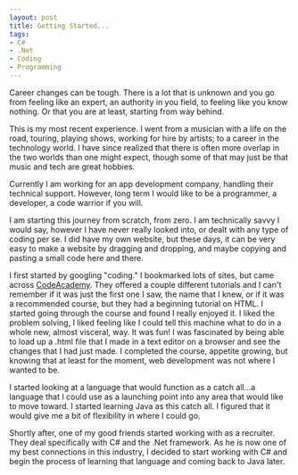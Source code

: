```yaml
---
layout: post
title: Getting Started...
tags:
- C#
- .Net
- Coding
- Programming
---
```


Career changes can be tough. There is a lot that is unknown and you go from feeling like an expert, an authority in you field, to feeling like you know nothing. Or that you are at least, starting from way behind.

This is my most recent experience. I went from a musician with a life on the road, touring, playing shows, working for hire by artists; to a career in the technology world. I have since realized that there is often more overlap in the two worlds than one might expect, though some of that may just be that music and tech are great hobbies.

Currently I am working for an app development company, handling their technical support. However, long term I would like to be a programmer, a developer, a code warrior if you will.

I am starting this journey from scratch, from zero. I am technically savvy I would say, however I have never really looked into, or dealt with any type of coding per se. I did have my own website, but these days, it can be very easy to make a website by dragging and dropping, and maybe copying and pasting a small code here and there.

I first started by googling "coding." I bookmarked lots of sites, but came across [CodeAcademy](https://www.codecademy.com/). They offered a couple different tutorials and I can't remember if it was just the first one I saw, the name that I knew, or if it was a recommended course, but they had a beginning tutorial on HTML. I started going through the course and found I really enjoyed it. I liked the problem solving, I liked feeling like I could tell this machine what to do in a whole new, almost visceral, way. It was fun! I was fascinated by being able to load up a .html file that I made in a text editor on a browser and see the changes that I had just made. I completed the course, appetite growing, but knowing that at least for the moment, web development was not where I wanted to be.

I started looking at a language that would function as a catch all...a language that I could use as a launching point into any area that would like to move toward. I started learning Java as this catch all. I figured that it would give me a bit of flexibility in where I could go.

Shortly after, one of my good friends started working with as a recruiter. They deal specifically with C# and the .Net framework. As he is now one of my best connections in this industry, I decided to start working with C# and begin the process of learning that language and coming back to Java later.

<br>
